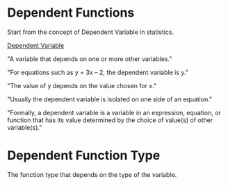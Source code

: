 # Dependent Functions

Start from the concept of Dependent Variable in statistics.


[Dependent Variable](http://www.mathwords.com/d/dependent_variable.htm)

"A variable that depends on one or more other variables."

"For equations such as y = 3x – 2, the dependent variable is y."

"The value of y depends on the value chosen for x."

"Usually the dependent variable is isolated on one side of an equation."

"Formally, a dependent variable is a variable in an expression, equation, or
function that has its value determined by the choice of value(s) of other
variable(s)."


# Dependent Function Type

The function type that depends on the type of the variable.
